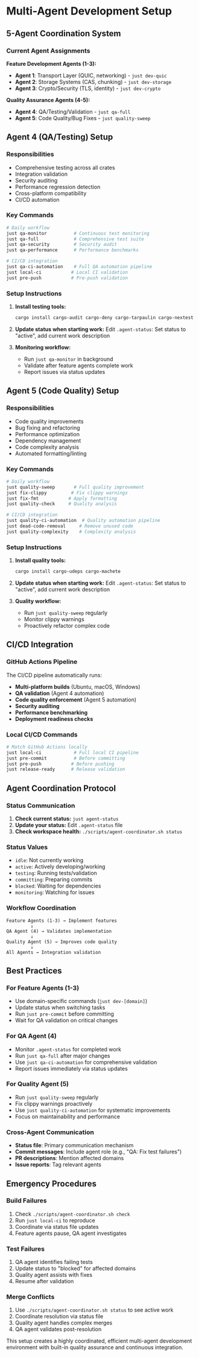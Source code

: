 # Multi-Agent Development Setup

## 5-Agent Coordination System

### Current Agent Assignments

**Feature Development Agents (1-3):**
- **Agent 1**: Transport Layer (QUIC, networking) - `just dev-quic`
- **Agent 2**: Storage Systems (CAS, chunking) - `just dev-storage`  
- **Agent 3**: Crypto/Security (TLS, identity) - `just dev-crypto`

**Quality Assurance Agents (4-5):**
- **Agent 4**: QA/Testing/Validation - `just qa-full`
- **Agent 5**: Code Quality/Bug Fixes - `just quality-sweep`

## Agent 4 (QA/Testing) Setup

### Responsibilities
- Comprehensive testing across all crates
- Integration validation
- Security auditing
- Performance regression detection
- Cross-platform compatibility
- CI/CD automation

### Key Commands
```bash
# Daily workflow
just qa-monitor          # Continuous test monitoring
just qa-full             # Comprehensive test suite
just qa-security         # Security audit
just qa-performance      # Performance benchmarks

# CI/CD integration
just qa-ci-automation    # Full QA automation pipeline
just local-ci           # Local CI validation
just pre-push           # Pre-push validation
```

### Setup Instructions
1. **Install testing tools:**
   ```bash
   cargo install cargo-audit cargo-deny cargo-tarpaulin cargo-nextest
   ```

2. **Update status when starting work:**
   Edit `.agent-status`: Set status to "active", add current work description

3. **Monitoring workflow:**
   - Run `just qa-monitor` in background
   - Validate after feature agents complete work
   - Report issues via status updates

## Agent 5 (Code Quality) Setup

### Responsibilities  
- Code quality improvements
- Bug fixing and refactoring
- Performance optimization
- Dependency management
- Code complexity analysis
- Automated formatting/linting

### Key Commands
```bash
# Daily workflow
just quality-sweep       # Full quality improvement
just fix-clippy         # Fix clippy warnings
just fix-fmt           # Apply formatting
just quality-check     # Quality analysis

# CI/CD integration
just quality-ci-automation  # Quality automation pipeline
just dead-code-removal     # Remove unused code
just quality-complexity    # Complexity analysis
```

### Setup Instructions
1. **Install quality tools:**
   ```bash
   cargo install cargo-udeps cargo-machete
   ```

2. **Update status when starting work:**
   Edit `.agent-status`: Set status to "active", add current work description

3. **Quality workflow:**
   - Run `just quality-sweep` regularly
   - Monitor clippy warnings
   - Proactively refactor complex code

## CI/CD Integration

### GitHub Actions Pipeline
The CI/CD pipeline automatically runs:
- **Multi-platform builds** (Ubuntu, macOS, Windows)
- **QA validation** (Agent 4 automation)
- **Code quality enforcement** (Agent 5 automation)  
- **Security auditing**
- **Performance benchmarking**
- **Deployment readiness checks**

### Local CI/CD Commands
```bash
# Match GitHub Actions locally
just local-ci            # Full local CI pipeline
just pre-commit          # Before committing
just pre-push           # Before pushing
just release-ready      # Release validation
```

## Agent Coordination Protocol

### Status Communication
1. **Check current status:** `just agent-status`
2. **Update your status:** Edit `.agent-status` file
3. **Check workspace health:** `./scripts/agent-coordinator.sh status`

### Status Values
- `idle`: Not currently working
- `active`: Actively developing/working
- `testing`: Running tests/validation
- `committing`: Preparing commits
- `blocked`: Waiting for dependencies
- `monitoring`: Watching for issues

### Workflow Coordination
```
Feature Agents (1-3) → Implement features
         ↓
QA Agent (4) → Validates implementation
         ↓
Quality Agent (5) → Improves code quality
         ↓
All Agents → Integration validation
```

## Best Practices

### For Feature Agents (1-3)
- Use domain-specific commands (`just dev-[domain]`)
- Update status when switching tasks
- Run `just pre-commit` before committing
- Wait for QA validation on critical changes

### For QA Agent (4)
- Monitor `.agent-status` for completed work
- Run `just qa-full` after major changes
- Use `just qa-ci-automation` for comprehensive validation
- Report issues immediately via status updates

### For Quality Agent (5)
- Run `just quality-sweep` regularly
- Fix clippy warnings proactively
- Use `just quality-ci-automation` for systematic improvements
- Focus on maintainability and performance

### Cross-Agent Communication
- **Status file**: Primary communication mechanism
- **Commit messages**: Include agent role (e.g., "QA: Fix test failures")
- **PR descriptions**: Mention affected domains
- **Issue reports**: Tag relevant agents

## Emergency Procedures

### Build Failures
1. Check `./scripts/agent-coordinator.sh check`
2. Run `just local-ci` to reproduce
3. Coordinate via status file updates
4. Feature agents pause, QA agent investigates

### Test Failures
1. QA agent identifies failing tests
2. Update status to "blocked" for affected domains
3. Quality agent assists with fixes
4. Resume after validation

### Merge Conflicts
1. Use `./scripts/agent-coordinator.sh status` to see active work
2. Coordinate resolution via status file
3. Quality agent handles complex merges
4. QA agent validates post-resolution

This setup creates a highly coordinated, efficient multi-agent development environment with built-in quality assurance and continuous integration.